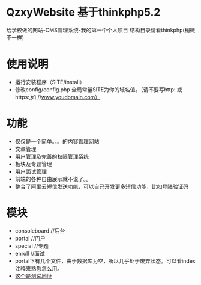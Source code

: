 # QzxyWebsite 基于thinkphp5.2
给学校做的网站-CMS管理系统-我的第一个个人项目
结构目录请看thinkphp(稍微不一样)

# 使用说明
* 运行安装程序（SITE/install）
* 修改config/config.php 全局常量SITE为你的域名值。（请不要写http: 或 https:,如 //www.youdomain.com）

# 功能
* 仅仅是一个简单。。。的内容管理网站
* 文章管理
* 用户管理及完善的权限管理系统
* 板块及专题管理
* 用户面试管理
* 前端的各种自由展示就不说了。。
* 整合了阿里云短信发送功能，可以自己开发更多短信功能，比如登陆验证码

# 模块
* consoleboard //后台
* portal  //门户
* special  //专题
* enroll //面试
* portal下有几个文件，由于数据库为空，所以几乎处于废弃状态。可以看index注释来熟悉怎么用。
* [这个是测试地址](http://qzxy.starsriver.club)
